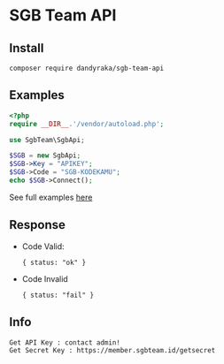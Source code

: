 # SGB Team API

## Install

    composer require dandyraka/sgb-team-api

## Examples
```php
<?php
require __DIR__.'/vendor/autoload.php';

use SgbTeam\SgbApi;

$SGB = new SgbApi;
$SGB->Key = "APIKEY";
$SGB->Code = "SGB-KODEKAMU";
echo $SGB->Connect();
```
See full examples [here](examples)

## Response
- Code Valid:
  
      { status: "ok" }

- Code Invalid

      { status: "fail" }

## Info
    Get API Key : contact admin!
    Get Secret Key : https://member.sgbteam.id/getsecret
